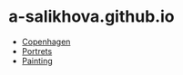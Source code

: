 # a-salikhova.github.io
* [Copenhagen](../copenhagen/)
* [Portrets](../portrets/)
* [Painting](../painting/)
